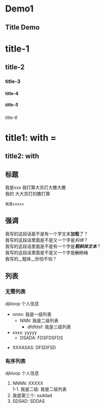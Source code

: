 # Demo1

## Title Demo

# title-1
## title-2
### title-3
#### title-4
##### title-5
###### title-6

title1: with =
===

title2: with
---

## 标题

我是xxx 我打算大苏打大撒大撒  
我的 大大苏打的撒打算

    我是xxxxx

## 强调

我写的这段话是不是有一个字文本**加粗**了？  
我写的这段话里面是不是又一个字是*斜体*？  
我写的这段话里面是不是有一个字是***粗斜体文本***？  
我写的这段话里面是不是又一个字是~~删除线~~  
我写的__粗体__你怕不怕？  

## 列表

### 无需列表

djkloop 个人信息
* nnnn: 我是一级列表
  * NNN: 我是二级列表
    - dfdfdsf: 我是三级列表
* xxxx: yyyyy
  - DSADA: FDSFDSFDS
- XXXASAS: DFSDFSD

### 有序列表

djkloop 个人信息
1. NNNN: XXXXX  
  1-1. 我是二级: 我是二级列表
3. 我是第三个: ssddad
2. SDSAD: SDDAS
